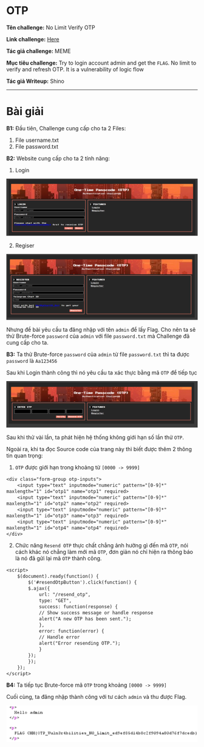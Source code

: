 # OTP

**Tên challenge:** No Limit Verify OTP

**Link challenge:** [Here](https://battle.cookiearena.org/challenges/web/no-limit-verify-otp)

**Tác giả challenge:** MEME

**Mục tiêu challenge:** Try to login account admin and get the `FLAG`. No limit to verify and refresh OTP. It is a vulnerability of logic flow

**Tác giả Writeup:** Shino

---

# Bài giải

**B1:** Đầu tiên, Challenge cung cấp cho ta 2 Files:
1. File username.txt
2. File password.txt

**B2:** Website cung cấp cho ta 2 tính năng:
1. Login

![alt text](./images/image.png)

2. Regiser

![alt text](./images/image-1.png)

Nhưng đề bài yêu cầu ta đăng nhập với tên `admin` để lấy Flag. Cho nên ta sẽ thử Brute-force `password` của `admin` với file `password.txt` mà Challenge đã cung cấp cho ta.

**B3:** Ta thử Brute-force `password` của `admin` từ file `password.txt` thì ta được `password` là `Aa123456`

Sau khi Login thành công thì nó yêu cầu ta xác thực bằng mã `OTP` để tiếp tục

![alt text](./images/image-2.png)

Sau khi thử vài lần, ta phát hiện hệ thống không giới hạn số lần thử `OTP`.

Ngoài ra, khi ta đọc Source code của trang này thì biết được thêm 2 thông tin quan trọng:

1. `OTP` được giới hạn trong khoảng từ `[0000 -> 9999]` 
```
<div class="form-group otp-inputs">
    <input type="text" inputmode="numeric" pattern="[0-9]*" maxlength="1" id="otp1" name="otp1" required>
    <input type="text" inputmode="numeric" pattern="[0-9]*" maxlength="1" id="otp2" name="otp2" required>
    <input type="text" inputmode="numeric" pattern="[0-9]*" maxlength="1" id="otp3" name="otp3" required>
    <input type="text" inputmode="numeric" pattern="[0-9]*" maxlength="1" id="otp4" name="otp4" required>
</div>
```
2. Chức năng `Resend OTP` thực chất chẳng ảnh hưởng gì đến mã `OTP`, nói cách khác nó chẳng làm mới mã `OTP`, đơn giản nó chỉ hiện ra thông báo là nó đã gửi lại mã `OTP` thành công.
```
<script>
    $(document).ready(function() {
        $('#resendOtpButton').click(function() {
        $.ajax({
            url: "/resend_otp",
            type: "GET",
            success: function(response) {
            // Show success message or handle response
            alert("A new OTP has been sent.");
            },
            error: function(error) {
            // Handle error
            alert("Error resending OTP.");
            }
        });
        });
    });
</script>
```

**B4:** Ta tiếp tục Brute-force mã `OTP` trong khoảng `[0000 -> 9999]`

Cuối cùng, ta đăng nhập thành công với tư cách `admin` và thu được Flag.

![alt text](./images/image-3.png)